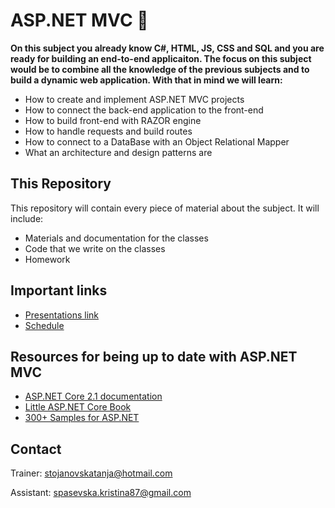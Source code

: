 # ASP.NET MVC 📕
**On this subject you already know C#, HTML, JS, CSS and SQL and you are ready for building an end-to-end applicaiton. The focus on this subject would be to combine all the knowledge of the previous subjects and to build a dynamic web application.  With that in mind we will learn:**
* How to create and implement ASP.NET MVC projects
* How to connect the back-end application to the front-end
* How to build front-end with RAZOR engine
* How to handle requests and build routes
* How to connect to a DataBase with an Object Relational Mapper
* What an architecture and design patterns are

## This Repository
This repository will contain every piece of material about the subject. It will include:
* Materials and documentation for the classes 
* Code that we write on the classes
* Homework

## Important links 
* [Presentations link](https://1drv.ms/u/s!Avm0QTH5BvHdgo5JPbfuUimniWRGUA?e=YL8FCx)
* [Schedule](https://drive.google.com/file/d/1GjxpXz2uikzPr192BU9JEl0BrqpN6nCn/view?fbclid=IwAR2juYCaGw9mKzfjdUA5D-DjObTbdHmbYIKwQ6Qb_kuOEksGWxbdK6pXUqk)

## Resources for being up to date with ASP.NET MVC
* [ASP.NET Core 2.1 documentation](https://docs.microsoft.com/en-us/aspnet/core/introduction-to-aspnet-core?view=aspnetcore-2.1)
* [Little ASP.NET Core Book](https://nbarbettini.gitbooks.io/little-asp-net-core-book/content/)
* [300+ Samples for ASP.NET](https://github.com/dodyg/practical-aspnetcore/tree/2.1-LTS)

## Contact
Trainer: stojanovskatanja@hotmail.com

Assistant: spasevska.kristina87@gmail.com
